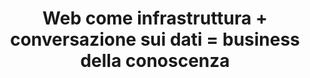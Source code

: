 ---
layout: medium
title: Web come infrastruttura + conversazione sui dati = business della conoscenza
link: https://medium.com/opensensorsdata-review/web-come-infrastruttura-conversazione-sui-dati-business-della-conoscenza-c6e8eb5a5ee
tags: 
- post
- opendata
- strategy
---